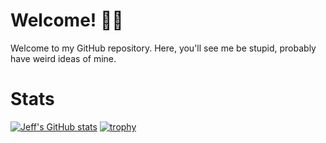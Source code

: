 # Welcome! 👋🏻<br>
Welcome to my GitHub repository. Here, you'll see me be stupid, probably have weird ideas of mine. <br>

# Stats <br>
[![Jeff's GitHub stats](https://github-readme-stats.vercel.app/api?username=JeffJrShim&show_icons=true&theme=synthwave)](https://github.com/anuraghazra/github-readme-stats)
[![trophy](https://github-profile-trophy.vercel.app/?username=JeffJrShim&theme=onedark)](https://github.com/ryo-ma/github-profile-trophy)



